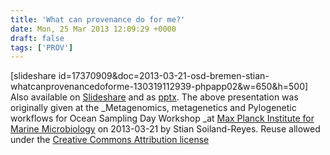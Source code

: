 ```yaml
---
title: 'What can provenance do for me?'
date: Mon, 25 Mar 2013 12:09:29 +0000
draft: false
tags: ['PROV']
---
```


\[slideshare id=17370909&doc=2013-03-21-osd-bremen-stian-whatcanprovenancedoforme-130319112939-phpapp02&w=650&h=500\] Also available on [Slideshare](http://www.slideshare.net/soilandreyes/20130321-what-can-provenance-do-for-me) and as [pptx](http://www.wf4ever-project.org/wiki/download/attachments/2064544/2013-03-21-OSD-Bremen-Stian-What+can+provenance+do+for+me.pptx). The above presentation was originally given at the _Metagenomics, metagenetics and Pylogenetic workflows for Ocean Sampling Day Workshop _at [Max Planck Institute for Marine Microbiology](http://www.mpi-bremen.de/en/Home.html) on 2013-03-21 by Stian Soiland-Reyes. Reuse allowed under the [Creative Commons Attribution license](http://creativecommons.org/licenses/by/3.0/)